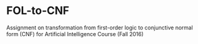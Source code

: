 # FOL-to-CNF
Assignment on transformation from first-order logic to conjunctive normal form (CNF) for Artificial Intelligence Course (Fall 2016)
